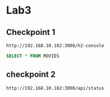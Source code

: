 # Lab3

## Checkpoint 1

```URL
http://192.168.10.182:3008/h2-console
```

```SQL
SELECT * FROM MOVIES
```

## checkpoint 2

```URL
http://192.168.10.182:3008/api/status
```
